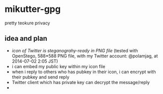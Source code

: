 mikutter-gpg
============

pretty teokure privacy

## idea and plan
* *icon of Twitter is steganograhy-ready in PNG file* (tested with OpenStego, 588*588 PNG file, with my Twitter account: @polamjag, at 2014-07-02 2:05 JST)
* i can embed my public key within my icon file
* when i reply to others who has pubkey in their icon, i can encrypt with their pubkey and send reply
* Twitter client which has private key can decrypt the message/reply
* 
